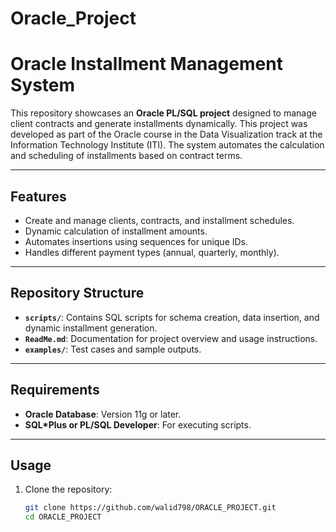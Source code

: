# Oracle_Project

# Oracle Installment Management System

This repository showcases an **Oracle PL/SQL project** designed to manage client contracts and generate installments dynamically. This project was developed as part of the Oracle course in the Data Visualization track at the Information Technology Institute (ITI). The system automates the calculation and scheduling of installments based on contract terms.

---

## Features

- Create and manage clients, contracts, and installment schedules.
- Dynamic calculation of installment amounts.
- Automates insertions using sequences for unique IDs.
- Handles different payment types (annual, quarterly, monthly).

---

## Repository Structure

- **`scripts/`**: Contains SQL scripts for schema creation, data insertion, and dynamic installment generation.
- **`ReadMe.md`**: Documentation for project overview and usage instructions.
- **`examples/`**: Test cases and sample outputs.

---

## Requirements

- **Oracle Database**: Version 11g or later.
- **SQL*Plus or PL/SQL Developer**: For executing scripts.

---

## Usage

1. Clone the repository:
   ```bash
   git clone https://github.com/walid798/ORACLE_PROJECT.git
   cd ORACLE_PROJECT
